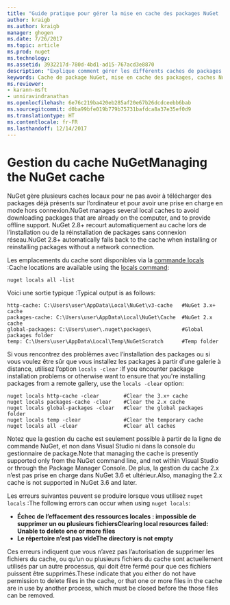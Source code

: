 ```yaml
---
title: "Guide pratique pour gérer la mise en cache des packages NuGet | Microsoft Docs"
author: kraigb
ms.author: kraigb
manager: ghogen
ms.date: 7/26/2017
ms.topic: article
ms.prod: nuget
ms.technology: 
ms.assetid: 3932217d-780d-4bd1-ad15-767acd3e8870
description: "Explique comment gérer les différents caches de packages NuGet présents sur un ordinateur, qui sont utilisés lors de l’installation ou de la restauration des packages."
keywords: Cache de package NuGet, mise en cache des packages, caches NuGet, gestion des caches, cache local NuGet, cache global NuGet, commande locals NuGet, vider le cache
ms.reviewer:
- karann-msft
- unniravindranathan
ms.openlocfilehash: 6e76c219ba420eb285af20e67b26dcdceebb6bab
ms.sourcegitcommit: d0ba99bfe019b779b75731bafdca8a37e35ef0d9
ms.translationtype: HT
ms.contentlocale: fr-FR
ms.lasthandoff: 12/14/2017
---
```

# <a name="managing-the-nuget-cache"></a><span data-ttu-id="509e4-104">Gestion du cache NuGet</span><span class="sxs-lookup"><span data-stu-id="509e4-104">Managing the NuGet cache</span></span>

<span data-ttu-id="509e4-105">NuGet gère plusieurs caches locaux pour ne pas avoir à télécharger des packages déjà présents sur l’ordinateur et pour avoir une prise en charge en mode hors connexion.</span><span class="sxs-lookup"><span data-stu-id="509e4-105">NuGet manages several local caches to avoid downloading packages that are already on the computer, and to provide offline support.</span></span> <span data-ttu-id="509e4-106">NuGet 2.8+ recourt automatiquement au cache lors de l’installation ou de la réinstallation de packages sans connexion réseau.</span><span class="sxs-lookup"><span data-stu-id="509e4-106">NuGet 2.8+ automatically falls back to the cache when installing or reinstalling packages without a network connection.</span></span>

<span data-ttu-id="509e4-107">Les emplacements du cache sont disponibles via la [commande locals](../tools/cli-ref-locals.md) :</span><span class="sxs-lookup"><span data-stu-id="509e4-107">Cache locations are available using the [locals command](../tools/cli-ref-locals.md):</span></span>

```
nuget locals all -list
```

<span data-ttu-id="509e4-108">Voici une sortie typique :</span><span class="sxs-lookup"><span data-stu-id="509e4-108">Typical output is as follows:</span></span>

    http-cache: C:\Users\user\AppData\Local\NuGet\v3-cache   #NuGet 3.x+ cache
    packages-cache: C:\Users\user\AppData\Local\NuGet\Cache  #NuGet 2.x cache
    global-packages: C:\Users\user\.nuget\packages\          #Global packages folder
    temp: C:\Users\user\AppData\Local\Temp\NuGetScratch      #Temp folder

<span data-ttu-id="509e4-109">Si vous rencontrez des problèmes avec l’installation des packages ou si vous voulez être sûr que vous installez les packages à partir d’une galerie à distance, utilisez l’option `locals -clear` :</span><span class="sxs-lookup"><span data-stu-id="509e4-109">If you encounter package installation problems or otherwise want to ensure that you're installing packages from a remote gallery, use the `locals -clear` option:</span></span>

```
nuget locals http-cache -clear        #Clear the 3.x+ cache
nuget locals packages-cache -clear    #Clear the 2.x cache
nuget locals global-packages -clear   #Clear the global packages folder
nuget locals temp -clear              #Clear the temporary cache
nuget locals all -clear               #Clear all caches
```

<span data-ttu-id="509e4-110">Notez que la gestion du cache est seulement possible à partir de la ligne de commande NuGet, et non dans Visual Studio ni dans la console du gestionnaire de package.</span><span class="sxs-lookup"><span data-stu-id="509e4-110">Note that managing the cache is presently supported only from the NuGet command line, and not within Visual Studio or through the Package Manager Console.</span></span> <span data-ttu-id="509e4-111">De plus, la gestion du cache 2.x n’est pas prise en charge dans NuGet 3.6 et ultérieur.</span><span class="sxs-lookup"><span data-stu-id="509e4-111">Also, managing the 2.x cache is not supported in NuGet 3.6 and later.</span></span>

<span data-ttu-id="509e4-112">Les erreurs suivantes peuvent se produire lorsque vous utilisez `nuget locals` :</span><span class="sxs-lookup"><span data-stu-id="509e4-112">The following errors can occur when using `nuget locals`:</span></span>

* <span data-ttu-id="509e4-113">**Échec de l’effacement des ressources locales : impossible de supprimer un ou plusieurs fichiers**</span><span class="sxs-lookup"><span data-stu-id="509e4-113">**Clearing local resources failed: Unable to delete one or more files**</span></span>
* <span data-ttu-id="509e4-114">**Le répertoire n’est pas vide**</span><span class="sxs-lookup"><span data-stu-id="509e4-114">**The directory is not empty**</span></span>

<span data-ttu-id="509e4-115">Ces erreurs indiquent que vous n’avez pas l’autorisation de supprimer les fichiers du cache, ou qu’un ou plusieurs fichiers du cache sont actuellement utilisés par un autre processus, qui doit être fermé pour que ces fichiers puissent être supprimés.</span><span class="sxs-lookup"><span data-stu-id="509e4-115">These indicate that you either do not have permission to delete files in the cache, or that one or more files in the cache are in use by another process, which must be closed before the those files can be removed.</span></span>
